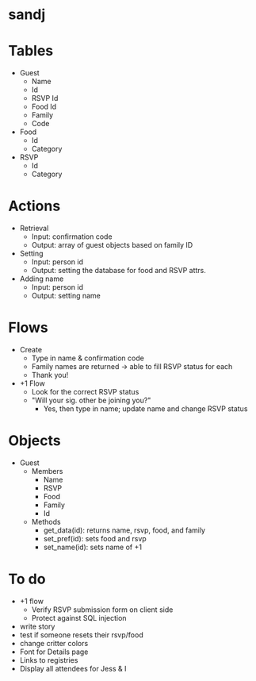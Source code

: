sandj
=====

# Tables
* Guest
    * Name
    * Id
    * RSVP Id
    * Food Id
    * Family
    * Code
* Food
    * Id
    * Category
* RSVP
    * Id
    * Category

# Actions
* Retrieval
    * Input: confirmation code
    * Output: array of guest objects based on family ID
* Setting
    * Input: person id
    * Output: setting the database for food and RSVP attrs.
* Adding name
    * Input: person id
    * Output: setting name

# Flows
* Create
    * Type in name & confirmation code
    * Family names are returned -> able to fill RSVP status for each
    * Thank you!
* +1 Flow
    * Look for the correct RSVP status
    * "Will your sig. other be joining you?"
        * Yes, then type in name; update name and change RSVP status


# Objects
* Guest
    * Members
        * Name
        * RSVP
        * Food
        * Family
        * Id
    * Methods
        * get_data(id): returns name, rsvp, food, and family
        * set_pref(id): sets food and rsvp
        * set_name(id): sets name of +1



# To do
* +1 flow
    * Verify RSVP submission form on client side
    * Protect against SQL injection
* write story
* test if someone resets their rsvp/food
* change critter colors
* Font for Details page
* Links to registries
* Display all attendees for Jess & I


